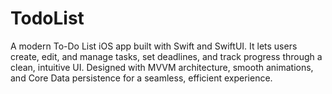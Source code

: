 # TodoList
A modern To-Do List iOS app built with Swift and SwiftUI. It lets users create, edit, and manage tasks, set deadlines, and track progress through a clean, intuitive UI. Designed with MVVM architecture, smooth animations, and Core Data persistence for a seamless, efficient experience.
